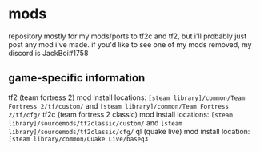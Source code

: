 # mods
repository mostly for my mods/ports to tf2c and tf2, but i'll probably just post any mod i've made.
if you'd like to see one of my mods removed, my discord is JackBoi#1758

## game-specific information
tf2 (team fortress 2)
	mod install locations: `[steam library]/common/Team Fortress 2/tf/custom/` and `[steam library]/common/Team Fortress 2/tf/cfg/`
tf2c (team fortress 2 classic)
  mod install locations: `[steam library]/sourcemods/tf2classic/custom/` and `[steam library]/sourcemods/tf2classic/cfg/`
ql (quake live)
  mod install location: `[steam library/common/Quake Live/baseq3`
